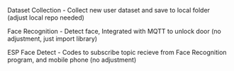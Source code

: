 Dataset Collection - Collect new user dataset and save to local folder (adjust local repo needed)

Face Recognition - Detect face, Integrated with MQTT to unlock door (no adjustment, just import library)

ESP Face Detect - Codes to subscribe topic recieve from Face Recognition program, and mobile phone (no adjustment)
